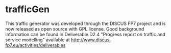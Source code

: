 # trafficGen
This traffic generator was developed through the DISCUS FP7 project and is now released as open source with GPL license.
Good background information can be found in Deliverable D2.4 "Progress report on traffic and service modelling" available at http://www.discus-fp7.eu/activities/deliverables
